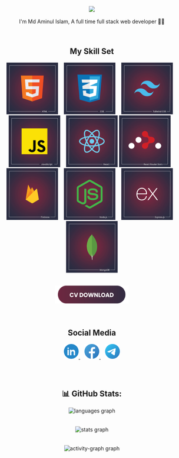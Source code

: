 <div align="center">
  <img height="200" src="https://media.licdn.com/dms/image/D5616AQEQEp4SvlzvEg/profile-displaybackgroundimage-shrink_350_1400/0/1716227166006?e=1727913600&v=beta&t=pU_V_Q0DJZbQlyb4hyC7nsUZce1DL-q47nEEoOyMcko"  />
</div>


 <div align="center"> <p> I'm Md Aminul Islam, A full time full stack web developer 👨‍💻</p></div>  
<br>  


<h2 align="center">My Skill Set </h2> 
<p align="center">
  <img height="140" src="https://github.com/aminul118/aminul118/blob/main/images/html.png" height="40" alt="html5 logo"  />
  <img  width="8"/>
  <img height="140" src="https://github.com/aminul118/aminul118/blob/main/images/css.png" height="40" alt="css3 logo"  />
  <img  width="8"/>
  <img height="140" src="https://github.com/aminul118/aminul118/blob/main/images/tailwind-css.png" height="40" alt="tailwind-css logo"  />
  <img  width="8"/>
  <img height="140" src="https://github.com/aminul118/aminul118/blob/main/images/java-script.png" height="40" alt="java-script logo"  />
  <img  width="8"/>
  <img height="140 " src="https://github.com/aminul118/aminul118/blob/main/images/react.png" height="40" alt="react logo"  />

  <img height="140" src="https://github.com/aminul118/aminul118/blob/main/images/react-router-dom.png" height="40" alt="react-router-dom logo"  />
  <img  width="8"/>
  <img height="140" src="https://github.com/aminul118/aminul118/blob/main/images/firebase.png" height="40" alt="firebase logo"  />
  <img  width="8"/>
  <img height="140" src="https://github.com/aminul118/aminul118/blob/main/images/node-js.png" height="40" alt="node-js logo"  />
  <img  width="8"/>
  <img height="140" src="https://github.com/aminul118/aminul118/blob/main/images/express-js.png" height="40" alt="express-js logo"  />
  <img  width="8"/>
  <img height="140" src="https://github.com/aminul118/aminul118/blob/main/images/mongodb.png" height="40" alt="mongodb logo"  /> 
</p>
</br>

<!-- CV download button -->

<div align="center">
<a href="https://drive.google.com/file/d/1GaUiky78Hp_yM9w5t_HTSX2hIY-BrbPu/view?usp=sharing" target="_blank">
    <img src="https://github.com/aminul118/aminul118/blob/main/images/cv-button.png" width="200" height="50" alt="CV button logo"/> </a>
</div>

<br>
<br>

<h2 align="center">Social Media </h2> 
<p align="center">
  <a href="https://www.linkedin.com/in/aminul118/" target="_blank">
    <img src="https://github.com/aminul118/aminul118/blob/main/images/linkedin.png" width="40" height="40" alt="linkedin logo"/> </a>
     <img  width="8"/>
 
  <a href="https://www.facebook.com/aminul118" target="_blank">
    <img src="https://github.com/aminul118/aminul118/blob/main/images/facebook.png" width="40" height="40" alt="facebook logo"/> </a>
     <img  width="8"/>
 
  <a href="https://t.me/aminul118" target="_blank">
    <img src="https://github.com/aminul118/aminul118/blob/main/images/telegram.png" width="40" height="40" alt="telegram logo"/>  </a>
    </p>



<br>
<br>
<div align="center">
  <h2>📊 GitHub Stats:</h2>
  <img src="https://github-readme-stats.vercel.app/api/top-langs?username=aminul118&locale=en&hide_title=false&layout=compact&card_width=320&langs_count=5&theme=dracula&hide_border=false&order=2" height="150" alt="languages graph" /> <br><br><br>
  <img src="https://github-readme-stats.vercel.app/api?username=aminul118&hide_title=false&hide_rank=false&show_icons=true&include_all_commits=true&count_private=true&disable_animations=false&theme=dracula&locale=en&hide_border=false&order=1" height="150" alt="stats graph" /> <br><br><br>
  <img src="https://github-readme-activity-graph.vercel.app/graph?username=aminul118&radius=16&theme=react&area=true&order=5" height="300" alt="activity-graph graph"  />
</div>


